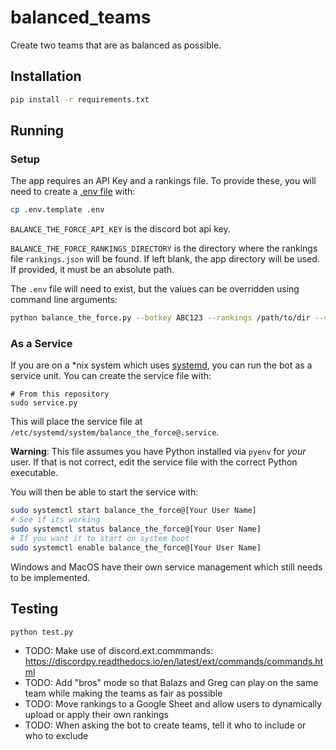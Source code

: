 # balanced_teams
Create two teams that are as balanced as possible.

## Installation

```sh
pip install -r requirements.txt
```

## Running


### Setup

The app requires an API Key and a rankings file.
To provide these, you will need to create a [.env file](https://pypi.org/project/python-dotenv/) with:
```sh
cp .env.template .env
```

`BALANCE_THE_FORCE_API_KEY` is the discord bot api key.

`BALANCE_THE_FORCE_RANKINGS_DIRECTORY` is the directory where the rankings file `rankings.json` will be found.
If left blank, the app directory will be used. If provided, it must be an absolute path.

The `.env` file will need to exist, but the values can be overridden using command line arguments:
```sh
python balance_the_force.py --botkey ABC123 --rankings /path/to/dir --verbose
```

### As a Service

If you are on a \*nix system which uses [systemd](https://en.wikipedia.org/wiki/Systemd), you can run the bot as a service unit.
You can create the service file with:

```
# From this repository
sudo service.py
```

This will place the service file at `/etc/systemd/system/balance_the_force@.service`.

**Warning**: This file assumes you have Python installed via `pyenv` for *your* user.
If that is not correct, edit the service file with the correct Python executable.


You will then be able to start the service with:
```sh
sudo systemctl start balance_the_force@[Your User Name]
# See if its working
sudo systemctl status balance_the_force@[Your User Name]
# If you want it to start on system boot
sudo systemctl enable balance_the_force@[Your User Name]
```

Windows and MacOS have their own service management which still needs to be implemented.

## Testing

```sh
python test.py
```

* TODO: Make use of discord.ext.commmands: https://discordpy.readthedocs.io/en/latest/ext/commands/commands.html
* TODO: Add "bros" mode so that Balazs and Greg can play on the same team while making the teams as fair as possible
* TODO: Move rankings to a Google Sheet and allow users to dynamically upload or apply their own rankings
* TODO: When asking the bot to create teams, tell it who to include or who to exclude

